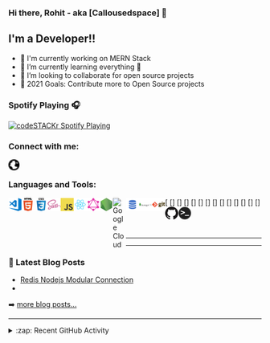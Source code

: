 ### Hi there, Rohit - aka [Callousedspace] 👋


## I'm a Developer!!

- 🔭 I'm currently working on MERN Stack
- 🌱 I’m currently learning everything 🤣
- 👯 I’m looking to collaborate for open source projects
- 🥅 2021 Goals: Contribute more to Open Source projects


### Spotify Playing 🎧

[<img src="https://now-playing-codestackr.vercel.app/api/spotify-playing" alt="codeSTACKr Spotify Playing" width="350" />](https://open.spotify.com/user/21wigqysn36t77nuraor6ozki)

### Connect with me:

[<img align="left" alt="codeSTACKr.com" width="22px" src="https://raw.githubusercontent.com/iconic/open-iconic/master/svg/globe.svg" />][website]


<br />

### Languages and Tools:

[<img align="left" alt="Visual Studio Code" width="26px" src="https://raw.githubusercontent.com/github/explore/80688e429a7d4ef2fca1e82350fe8e3517d3494d/topics/visual-studio-code/visual-studio-code.png" />
[<img align="left" alt="HTML5" width="26px" src="https://raw.githubusercontent.com/github/explore/80688e429a7d4ef2fca1e82350fe8e3517d3494d/topics/html/html.png" />]
[<img align="left" alt="CSS3" width="26px" src="https://raw.githubusercontent.com/github/explore/80688e429a7d4ef2fca1e82350fe8e3517d3494d/topics/css/css.png" />]
[<img align="left" alt="Sass" width="26px" src="https://raw.githubusercontent.com/github/explore/80688e429a7d4ef2fca1e82350fe8e3517d3494d/topics/sass/sass.png" />]
[<img align="left" alt="JavaScript" width="26px" src="https://raw.githubusercontent.com/github/explore/80688e429a7d4ef2fca1e82350fe8e3517d3494d/topics/javascript/javascript.png" />]
[<img align="left" alt="React" width="26px" src="https://raw.githubusercontent.com/github/explore/80688e429a7d4ef2fca1e82350fe8e3517d3494d/topics/react/react.png" />]
[<img align="left" alt="GraphQL" width="26px" src="https://raw.githubusercontent.com/github/explore/80688e429a7d4ef2fca1e82350fe8e3517d3494d/topics/graphql/graphql.png" />]
[<img align="left" alt="Node.js" width="26px" src="https://raw.githubusercontent.com/github/explore/80688e429a7d4ef2fca1e82350fe8e3517d3494d/topics/nodejs/nodejs.png" />]
[<img align="left" alt="Google Cloud" width="26px" src="https://www.gstatic.com/devrel-devsite/prod/v82ddc984cee1a5dd6ee4c16cb38492e67eefd500032375cc23778d6489eec4cb/cloud/images/cloud-logo.svg" />]
[<img align="left" alt="SQL" width="26px" src="https://raw.githubusercontent.com/github/explore/80688e429a7d4ef2fca1e82350fe8e3517d3494d/topics/sql/sql.png" />]
[<img align="left" alt="MongoDB" width="26px" src="https://raw.githubusercontent.com/github/explore/80688e429a7d4ef2fca1e82350fe8e3517d3494d/topics/mongodb/mongodb.png" />]
[<img align="left" alt="Git" width="26px" src="https://raw.githubusercontent.com/github/explore/80688e429a7d4ef2fca1e82350fe8e3517d3494d/topics/git/git.png" />]
[<img align="left" alt="GitHub" width="26px" src="https://raw.githubusercontent.com/github/explore/78df643247d429f6cc873026c0622819ad797942/topics/github/github.png" />]
[<img align="left" alt="Terminal" width="26px" src="https://raw.githubusercontent.com/github/explore/80688e429a7d4ef2fca1e82350fe8e3517d3494d/topics/terminal/terminal.png" />]

<br />
<br />

---


---

### 📕 Latest Blog Posts

<!-- BLOG-POST-LIST:START -->
- [Redis Nodejs Modular Connection](https://kumarnwb.medium.com/redis-nodejs-modular-connection-44093eb1c42b)
- 
<!-- BLOG-POST-LIST:END -->

➡️ [more blog posts...](https://kumarnwb.medium.com/)

---

<details>
  <summary>:zap: Recent GitHub Activity</summary>
  
<!--START_SECTION:activity-->
1. ❌ Closed PR [#14]() in [callousedspace/callousedspace](https://github.com/callousedspace)
2. 🗣 Commented on [#14]() in [callousedspace/callousedspace](https://github.com/callousedspace)
3. ❌ Closed PR [#7]() in [callousedspace/callousedspace](https://github.com/callousedspace)
4. 🎉 Merged PR [#6]() in [callousedspace/callousedspace](https://github.com/callousedspace)
5. 💪 Opened PR [#259]() in [](https://github.com/callousedspace)
<!--END_SECTION:activity-->

</details>


[website]: https://kumarnwb.medium.com/
[linkedin]: https://www.linkedin.com/in/kumarnwb/
